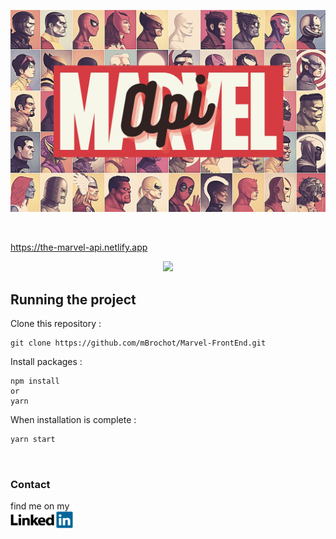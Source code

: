 <p align="center">
<a href="https://the-marvel-api.netlify.app/">
  <img width="700"
       src="https://github.com/mBrochot/Marvel-FrontEnd/raw/master/src/images/marvel-api.jpg"  />
  </a>
</p>
<br/>




https://the-marvel-api.netlify.app

<p align="center">
	<img src="https://github.com/mBrochot/Marvel-FrontEnd/blob/master/src/preview/capture-marv.gif">
</p>


## Running the project

Clone this repository :

```
git clone https://github.com/mBrochot/Marvel-FrontEnd.git
```

Install packages :

```
npm install
or
yarn
```

When installation is complete :

```bash
yarn start
```
<br/>

### Contact

find me on my <br/>
<a href="https://www.linkedin.com/in/mathieu-brochot/"><img img width="100"
  src="https://github.com/mBrochot/airbnb-replique/blob/master/preview/linkedIn.png"></a>
